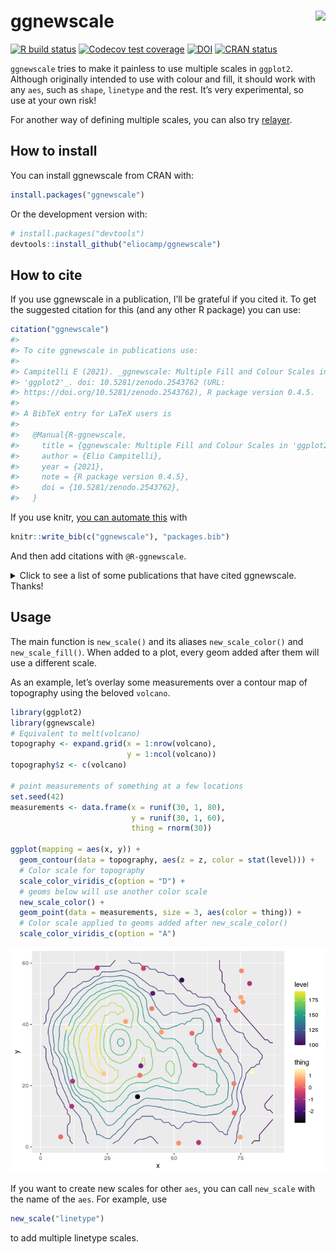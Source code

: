 
<!-- README.md is generated from README.Rmd. Please edit that file -->

# ggnewscale <img src='man/figures/logo.png' align="right" height="138.5" />

<!-- badges: start -->

[![R build
status](https://github.com/eliocamp/ggnewscale/workflows/R-CMD-check/badge.svg)](https://github.com/eliocamp/ggnewscale/actions)
[![Codecov test
coverage](https://codecov.io/gh/eliocamp/ggnewscale/branch/master/graph/badge.svg)](https://codecov.io/gh/eliocamp/ggnewscale?branch=master)
[![DOI](https://zenodo.org/badge/161934647.svg)](https://zenodo.org/badge/latestdoi/161934647)
[![CRAN
status](http://www.r-pkg.org/badges/version/ggnewscale)](https://cran.r-project.org/package=ggnewscale)
<!-- badges: end -->

`ggnewscale` tries to make it painless to use multiple scales in
`ggplot2`. Although originally intended to use with colour and fill, it
should work with any `aes`, such as `shape`, `linetype` and the rest.
It’s very experimental, so use at your own risk!

For another way of defining multiple scales, you can also try
[relayer](https://github.com/clauswilke/relayer).

## How to install

You can install ggnewscale from CRAN with:

``` r
install.packages("ggnewscale")
```

Or the development version with:

``` r
# install.packages("devtools")
devtools::install_github("eliocamp/ggnewscale")
```

## How to cite

If you use ggnewscale in a publication, I’ll be grateful if you cited
it. To get the suggested citation for this (and any other R package) you
can use:

``` r
citation("ggnewscale")
#> 
#> To cite ggnewscale in publications use:
#> 
#> Campitelli E (2021). _ggnewscale: Multiple Fill and Colour Scales in
#> 'ggplot2'_. doi: 10.5281/zenodo.2543762 (URL:
#> https://doi.org/10.5281/zenodo.2543762), R package version 0.4.5.
#> 
#> A BibTeX entry for LaTeX users is
#> 
#>   @Manual{R-ggnewscale,
#>     title = {ggnewscale: Multiple Fill and Colour Scales in 'ggplot2'},
#>     author = {Elio Campitelli},
#>     year = {2021},
#>     note = {R package version 0.4.5},
#>     doi = {10.5281/zenodo.2543762},
#>   }
```

If you use knitr, [you can automate
this](https://bookdown.org/yihui/rmarkdown-cookbook/write-bib.html) with

``` r
knitr::write_bib(c("ggnewscale"), "packages.bib")
```

And then add citations with `@R-ggnewscale`.

<details>
<summary>
Click to see a list of some publications that have cited ggnewscale.
Thanks!
</summary>

\[1\] R. AminiTabrizi, R. M. Wilson, J. D. Fudyma, et al. “Controls on
Soil Organic Matter Degradation and Subsequent Greenhouse Gas Emissions
Across a Permafrost Thaw Gradient in Northern Sweden”. In: *Front. Earth
Sci.* 8 (2020). ISSN: 2296-6463. DOI: 10.3389/feart.2020.557961.

\[2\] M. C. Granovetter, L. Ettensohn, and M. Behrmann. “With Childhood
Hemispherectomy, One Hemisphere Can Support—But Is Suboptimal for—Word
and Face Recognition”. En. In: *bioRxiv* (nov. 2020), p.
2020.11.06.371823. DOI: 10.1101/2020.11.06.371823.

\[3\] M. Jung, D. Wells, J. Rusch, et al. “Unified Single-Cell Analysis
of Testis Gene Regulation and Pathology in Five Mouse Strains”. In:
*eLife* 8 (jun. 2019). Ed. by D. Bourc’his, P. J. Wittkopp and S.
Lukassen, p. e43966. ISSN: 2050-084X. DOI: 10.7554/eLife.43966.

\[4\] A. Lan, K. Kang, S. Tang, et al. “Fine-Scale Population Structure
and Demographic History of Han Chinese Inferred from Haplotype Network
of 111,000 Genomes”. En. In: *bioRxiv* (jul. 2020), p.
2020.07.03.166413. DOI: 10.1101/2020.07.03.166413.

\[5\] E. Merino Tejero, D. Lashgari, R. Garc'ia-Valiente, et al.
“Multiscale Modeling of Germinal Center Recapitulates the Temporal
Transition From Memory B Cells to Plasma Cells Differentiation as
Regulated by Antigen Affinity-Based Tfh Cell Help”. In: *Front Immunol*
11 (feb. 2021). ISSN: 1664-3224. DOI: 10.3389/fimmu.2020.620716.

\[6\] G. Papacharalampous, H. Tyralis, S. M. Papalexiou, et al.
“Global-Scale Massive Feature Extraction from Monthly Hydroclimatic Time
Series: Statistical Characterizations, Spatial Patterns and Hydrological
Similarity”. En. In: *Science of The Total Environment* 767 (may. 2021),
p. 144612. ISSN: 0048-9697. DOI: 10.1016/j.scitotenv.2020.144612.

\[7\] A. Rutz, M. Sorokina, J. Galgonek, et al. “Open Natural Products
Research: Curation and Dissemination of Biological Occurrences of
Chemical Structures through Wikidata”. En. In: *bioRxiv* (mar. 2021),
p. 2021.02.28.433265. DOI: 10.1101/2021.02.28.433265.

\[8\] O. Seppälä. “Spatial and Temporal Drivers of Soil Respiration in a
Tundra Environment”. En. PhD thesis. FACULTY OF SCIENCE DEPARTMENT OF
GEOSCIENCES AND GEOGRAPHY GEOGRAPHY: UNIVERSITY OF HELSINKI, 2020.

\[9\] C. C. Smith, S. Entwistle, C. Willis, et al. “Landscape and
Selection of Vaccine Epitopes in SARS-CoV-2”. In: *bioRxiv* (jun. 2020).
DOI: 10.1101/2020.06.04.135004.

\[10\] A. Torres-Esp'in, A. Chou, J. R. Huie, et al. “Reproducible
Analysis of Disease Space via Principal Components Using the Novel R
Package syndRomics”. In: *eLife* 10 (ene. 2021). Ed. by M. Zaidi and M.
Barton, p. e61812. ISSN: 2050-084X. DOI: 10.7554/eLife.61812.

\[11\] R. J. Wright, M. G. I. Langille, and T. R. Walker. “Food or Just
a Free Ride? A Meta-Analysis Reveals the Global Diversity of the
Plastisphere”. En. In: *The ISME Journal* 15.3 (mar. 2021), pp. 789-806.
ISSN: 1751-7370. DOI: 10.1038/s41396-020-00814-9.

\[12\] A. Yan, J. Butcher, D. Mack, et al. “Virome Sequencing of the
Human Intestinal MucosalInterface”. In: *Front Cell Infect Microbiol* 10
(oct. 2020). ISSN: 2235-2988. DOI: 10.3389/fcimb.2020.582187.
</details>

## Usage

The main function is `new_scale()` and its aliases `new_scale_color()`
and `new_scale_fill()`. When added to a plot, every geom added after
them will use a different scale.

As an example, let’s overlay some measurements over a contour map of
topography using the beloved `volcano`.

``` r
library(ggplot2)
library(ggnewscale)
# Equivalent to melt(volcano)
topography <- expand.grid(x = 1:nrow(volcano),
                          y = 1:ncol(volcano))
topography$z <- c(volcano)

# point measurements of something at a few locations
set.seed(42)
measurements <- data.frame(x = runif(30, 1, 80),
                           y = runif(30, 1, 60),
                           thing = rnorm(30))

ggplot(mapping = aes(x, y)) +
  geom_contour(data = topography, aes(z = z, color = stat(level))) +
  # Color scale for topography
  scale_color_viridis_c(option = "D") +
  # geoms below will use another color scale
  new_scale_color() +
  geom_point(data = measurements, size = 3, aes(color = thing)) +
  # Color scale applied to geoms added after new_scale_color()
  scale_color_viridis_c(option = "A")
```

![](man/figures/README-unnamed-chunk-3-1.png)<!-- -->

If you want to create new scales for other `aes`, you can call
`new_scale` with the name of the `aes`. For example, use

``` r
new_scale("linetype")
```

to add multiple linetype scales.
